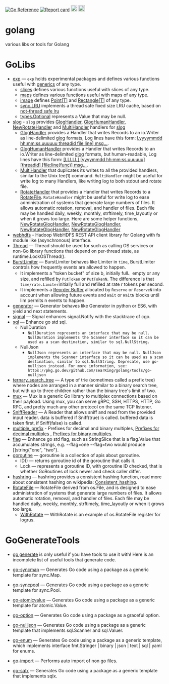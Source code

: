 [![Go Reference](https://pkg.go.dev/badge/github.com/searKing/golang.svg)](https://pkg.go.dev/github.com/searKing/golang)
[![Report card](https://goreportcard.com/badge/github.com/searKing/golang)](https://goreportcard.com/report/github.com/searKing/golang)
[<img src="https://api.visitorbadge.io/api/visitors?path=https%3A%2F%2Fgithub.com%2FsearKing%2Fgolang&countColor=%23263759" height="20">](https://visitorbadge.io/status?path=https%3A%2F%2Fgithub.com%2FsearKing%2Fgolang)
[<img src="https://resources.jetbrains.com/storage/products/company/brand/logos/jb_beam.svg" height="20">](https://jb.gg/OpenSourceSupport)

# golang

various libs or tools for Golang

# GoLibs

* [exp](https://pkg.go.dev/github.com/searKing/golang/go/exp) — `exp` holds experimental packages and defines various
  functions useful with [generics](https://go.dev/doc/tutorial/generics) of any type.
    - [slices](https://pkg.go.dev/github.com/searKing/golang/go/exp/slices) defines various functions useful with slices
      of any type.
    - [maps](https://pkg.go.dev/github.com/searKing/golang/go/exp/maps) defines various functions useful with maps of
      any type.
    - [image](https://pkg.go.dev/github.com/searKing/golang/go/exp/image)
      defines [Point[T]](https://pkg.go.dev/github.com/searKing/golang/go/exp/image#Point)
      and [Rectangle[T]](https://pkg.go.dev/github.com/searKing/golang/go/exp/image#Rectangle) of any type.
    - [sync.LRU](https://pkg.go.dev/github.com/searKing/golang/go/exp/sync#LRU) implements a thread safe fixed size LRU
      cache, based on [not-thread safe lru](https://pkg.go.dev/github.com/searKing/golang/go@v1.2.82/exp/container/lru)
    - [types.Optional](https://pkg.go.dev/github.com/searKing/golang/go/exp/types#Optional) represents a Value that may
      be null.
* [slog](https://pkg.go.dev/github.com/searKing/log/slog) - `slog`
  provides [GlogHandler](https://pkg.go.dev/github.com/searKing/golang/go/log/slog#NewGlogHandler),
  [GlogHumanHandler](https://pkg.go.dev/github.com/searKing/golang/go/log/slog#NewGlogHumanHandler),
  [NewRotateHandler](https://pkg.go.dev/github.com/searKing/golang/go/log/slog#NewRotateHandler) and
  [MultiHandler](https://pkg.go.dev/github.com/searKing/golang/go/log/slog#MultiHandler) handlers
  for [slog](https://pkg.go.dev/log/slog)
    - [GlogHandler](https://pkg.go.dev/github.com/searKing/golang/go/log/slog#NewGlogHandler) provides a Handler that
      writes Records to an io.Writer as line-delimited [glog](https://github.com/google/glog) formats, Log lines have
      this
      form: [Lyyyymmdd hh:mm:ss.uuuuuu threadid file:line\] msg...](https://github.com/google/glog/blob/v0.6.0/src/glog/logging.h.in#L346).
    - [GlogHumanHandler](https://pkg.go.dev/github.com/searKing/golang/go/log/slog#NewGlogHumanHandler) provides a
      Handler that writes Records to an io.Writer as line-delimited [glog](https://github.com/google/glog) formats, but
      human-readable, Log lines have this
      form: [\[LLLLL\] \[yyyymmdd hh:mm:ss.uuuuuu\] \[threadid\] \[file:line(func)\] msg...](https://github.com/searKing/golang/blob/go/v1.2.86/go/log/slog/glog_handler.go#L85).
    - [MultiHandler](https://pkg.go.dev/github.com/searKing/golang/go/log/slog#MultiHandler) that duplicates its writes
      to all the provided handlers, similar to the Unix tee(1) command. `MultiHandler` might be useful for write log to
      many Handlers, like writing log to both stdout and rotate file.
    - [RotateHandler](https://pkg.go.dev/github.com/searKing/golang/go/log/slog#NewRotateHandler) that provides a
      Handler that writes Records to
      a [RotateFile](https://pkg.go.dev/github.com/searKing/golang/go/os). `RotateHandler` might be useful for write log
      to ease administration of systems that generate large numbers of files. It allows automatic rotation,
      removal, and handler of files. Each file may be handled daily, weekly, monthly, strftimely, time_layoutly or when
      it grows too large. Here are some helper
      functions, [NewRotateGlogHandler](https://pkg.go.dev/github.com/searKing/golang/go/log/slog#NewRotateGlogHandler), [NewRotateGlogHandler](https://pkg.go.dev/github.com/searKing/golang/go/log/slog#NewRotateGlogHandler), [NewRotateGlogHandler](https://pkg.go.dev/github.com/searKing/golang/go/log/slog#NewRotateGlogHandler), [NewRotateGlogHandler](https://pkg.go.dev/github.com/searKing/golang/go/log/slog#NewRotateGlogHandler)
* [webhdfs](https://pkg.go.dev/github.com/searKing/webhdfs) - Hadoop WebHDFS REST API client library for Golang with fs
  module like (asynchronous) interface.
* [Thread](https://pkg.go.dev/github.com/searKing/golang/go/sync#Thread) — Thread should be used for such as
  calling OS services or non-Go library functions that depend on per-thread state, as runtime.LockOSThread().
* [BurstLimiter](https://pkg.go.dev/github.com/searKing/golang/go/time/rate#BurstLimiter) — BurstLimiter behaves
  like Limiter in `time`, BurstLimiter controls how frequently events are allowed to happen.
    - It implements a "token bucket" of size b, initially full、empty or any size, and refilled by `PutToken`
      or `PutTokenN`. The difference is
      that `time/rate.Limiter`initially full and refilled at rate r tokens per second.
    - It implements a [Reorder Buffer](https://en.wikipedia.org/wiki/Re-order_buffer) allocated by `Reserve`
      or `ReserveN` into account when allowing future events and `Wait` or `WaitN` blocks until lim permits n events to
      happen.
* [generator](https://pkg.go.dev/github.com/searKing/golang/go/go/generator#Generator) — Generator behaves like
  Generator in python or ES6, with yield and next statements.
* [signal](https://pkg.go.dev/github.com/searKing/golang/go/os/signal#Notify) — Signal enhances signal.Notify
  with the stacktrace of cgo.
* [sql](https://pkg.go.dev/github.com/searKing/golang/go/database/sql#NullDuration) — Enhance go std sql.
    - NullDuration
        - ```NullDuration represents an interface that may be null. NullDuration implements the Scanner interface so it can be used as a scan destination, similar to sql.NullString.```
    - NullJson
        - ```NullJson represents an interface that may be null. NullJson implements the Scanner interface so it can be used as a scan destination, similar to sql.NullString. Deprecate, use go-nulljson instead. For more information, see: https://pkg.go.dev/github.com/searKing/golang/tools/go-nulljson```
* [ternary_search_tree](https://pkg.go.dev/github.com/searKing/golang/go/container/trie_tree/ternary_search_tree#TernarySearchTree)
  — A type of trie (sometimes called a prefix tree) where nodes are arranged in a manner similar to a binary search
  tree, but with up to three children rather than the binary tree's limit of two.
* [mux](https://pkg.go.dev/github.com/searKing/golang/go/net/mux) — Mux is a generic Go library to multiplex
  connections based on their payload. Using mux, you can serve gRPC, SSH, HTTPS, HTTP, Go RPC, and pretty much any other
  protocol on the same TCP listener.
* [SniffReader](https://pkg.go.dev/github.com/searKing/golang/go/io#SniffReader) — A Reader that allows sniff
  and read from the provided input reader. data is buffered if Sniff(true) is called. buffered data is taken first, if
  Sniff(false) is called.
* [multiple_prefix](https://pkg.go.dev/github.com/searKing/golang/go/format/multiple_prefix) - Prefixes for
  decimal and binary multiples, [Prefixes for decimal multiples](https://physics.nist.gov/cuu/Units/prefixes.html)
  , [Prefixes for binary multiples](https://physics.nist.gov/cuu/Units/binary.html).
* [flag](https://pkg.go.dev/github.com/searKing/golang/go/flag) — Enhance go std flag, such as StringSlice that
  is a flag.Value that accumulates strings, e.g. --flag=one --flag=two would produce []string{"one", "two"}.
* [goroutine](https://pkg.go.dev/github.com/searKing/golang/go/runtime/goroutine) — goroutine is a collection of
  apis about goroutine.
    - ID() — returns goroutine id of the goroutine that calls it.
    - Lock — represents a goroutine ID, with goroutine ID checked, that is whether GoRoutines of lock newer and check
      caller differ.
* [hashring](https://pkg.go.dev/github.com/searKing/golang/go/container/hashring) — hashring provides a
  consistent hashing function, read more about consistent hashing on
  wikipedia:  [Consistent_hashing](http://en.wikipedia.org/wiki/Consistent_hashing).
* [RotateFile](https://pkg.go.dev/github.com/searKing/golang/go/os) — RotateFile derived from os.File, and is
  designed to ease administration of systems that generate large numbers of files. It allows automatic rotation,
  removal, and handler of files. Each file may be handled daily, weekly, monthly, strftimely, time_layoutly or when it
  grows too large.
    - [WithRotate](https://pkg.go.dev/github.com/searKing/golang/third_party/github.com/sirupsen/logrus) —
      WithRotate is an example of os.RotateFile register for logrus.

# GoGenerateTools

* [go generate](https://blog.golang.org/generate) is only useful if you have tools to use it with! Here is an incomplete
  list of useful tools that generate code.

* [go-syncmap](https://pkg.go.dev/github.com/searKing/golang/tools/go-syncmap) — Generates Go code using a
  package as a generic template for sync.Map.
* [go-syncpool](https://pkg.go.dev/github.com/searKing/golang/tools/go-syncpool) — Generates Go code using a
  package as a generic template for sync.Pool.
* [go-atomicvalue](https://pkg.go.dev/github.com/searKing/golang/tools/go-atomicvalue) — Generates Go code using
  a package as a generic template for atomic.Value.
* [go-option](https://pkg.go.dev/github.com/searKing/golang/tools/go-option) — Generates Go code using a package
  as a graceful option.
* [go-nulljson](https://pkg.go.dev/github.com/searKing/golang/tools/go-nulljson) — Generates Go code using a
  package as a generic template that implements sql.Scanner and sql.Valuer.
* [go-enum](https://pkg.go.dev/github.com/searKing/golang/tools/go-enum) — Generates Go code using a package as
  a generic template, which implements interface fmt.Stringer | binary | json | text | sql | yaml for enums.
* [go-import](https://pkg.go.dev/github.com/searKing/golang/tools/go-import) — Performs auto import of non go
  files.
* [go-sqlx](https://pkg.go.dev/github.com/searKing/golang/tools/go-sqlx) — Generates Go code using a package as
  a generic template that implements sqlx.
                                                                               